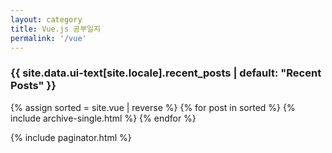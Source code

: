 ```yaml
---
layout: category
title: Vue.js 공부일지
permalink: '/vue'
---
```


<h3 class="archive__subtitle">{{ site.data.ui-text[site.locale].recent_posts | default: "Recent Posts" }}</h3>
  
{% assign sorted = site.vue  | reverse %} 
{% for post in sorted %}
  {% include archive-single.html %}
{% endfor %}

{% include paginator.html %}
